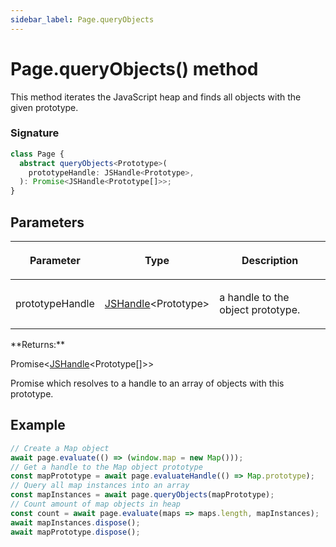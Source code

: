 ```yaml
---
sidebar_label: Page.queryObjects
---
```


# Page.queryObjects() method

This method iterates the JavaScript heap and finds all objects with the given prototype.

### Signature

```typescript
class Page {
  abstract queryObjects<Prototype>(
    prototypeHandle: JSHandle<Prototype>,
  ): Promise<JSHandle<Prototype[]>>;
}
```

## Parameters

<table><thead><tr><th>

Parameter

</th><th>

Type

</th><th>

Description

</th></tr></thead>
<tbody><tr><td>

prototypeHandle

</td><td>

[JSHandle](./puppeteer.jshandle.md)&lt;Prototype&gt;

</td><td>

a handle to the object prototype.

</td></tr>
</tbody></table>
**Returns:**

Promise&lt;[JSHandle](./puppeteer.jshandle.md)&lt;Prototype\[\]&gt;&gt;

Promise which resolves to a handle to an array of objects with this prototype.

## Example

```ts
// Create a Map object
await page.evaluate(() => (window.map = new Map()));
// Get a handle to the Map object prototype
const mapPrototype = await page.evaluateHandle(() => Map.prototype);
// Query all map instances into an array
const mapInstances = await page.queryObjects(mapPrototype);
// Count amount of map objects in heap
const count = await page.evaluate(maps => maps.length, mapInstances);
await mapInstances.dispose();
await mapPrototype.dispose();
```
